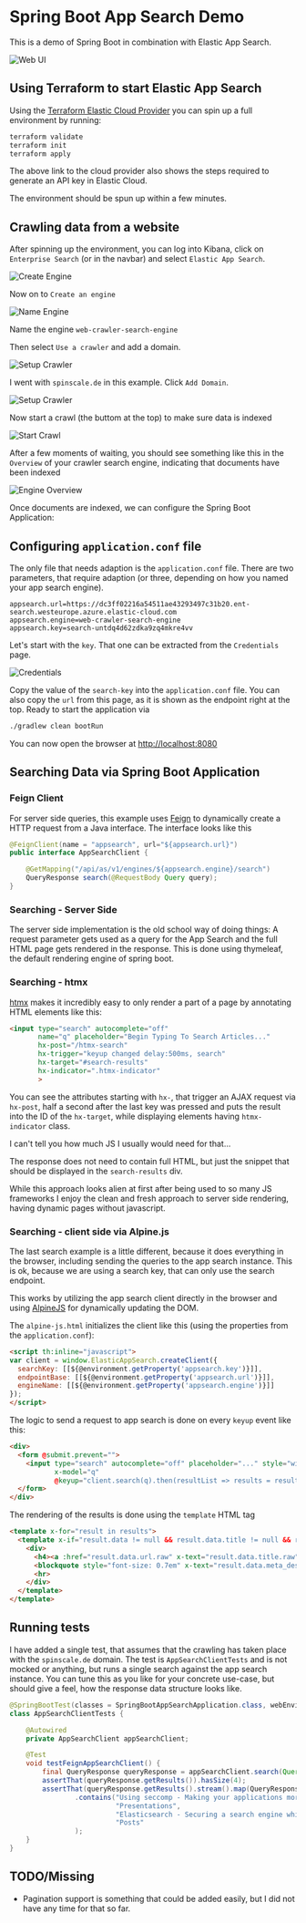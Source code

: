 # Spring Boot App Search Demo

This is a demo of Spring Boot in combination with Elastic App Search.

![Web UI](img/web-ui.png)

## Using Terraform to start Elastic App Search

Using the [Terraform Elastic Cloud
Provider](https://registry.terraform.io/providers/elastic/ec/latest/docs)
you can spin up a full environment by running:

```bash
terraform validate
terraform init
terraform apply
```

The above link to the cloud provider also shows the steps required to
generate an API key in Elastic Cloud.

The environment should be spun up within a few minutes.

## Crawling data from a website

After spinning up the environment, you can log into Kibana, click on
`Enterprise Search` (or in the navbar) and select `Elastic App Search`.

![Create Engine](img/01-create-engine.png)

Now on to `Create an engine`

![Name Engine](img/02-name-engine.png)

Name the engine `web-crawler-search-engine`

Then select `Use a crawler` and add a domain. 

![Setup Crawler](img/03-engine-setup-crawler.png)

I went with `spinscale.de` in  this example. Click `Add Domain`.

![Setup Crawler](img/04-create-crawler.png)

Now start a crawl (the buttom at the top) to make sure data is indexed

![Start Crawl](img/05-start-crawl.png)

After a few moments of waiting, you should see something like this in the
`Overview` of your crawler search engine, indicating that documents have
been indexed

![Engine Overview](img/06-engine-overview.png)

Once documents are indexed, we can configure the Spring Boot Application:

## Configuring `application.conf` file

The only file that needs adaption is the `application.conf` file. There are
two parameters, that require adaption (or three, depending on how you named
your app search engine).

```
appsearch.url=https://dc3ff02216a54511ae43293497c31b20.ent-search.westeurope.azure.elastic-cloud.com
appsearch.engine=web-crawler-search-engine
appsearch.key=search-untdq4d62zdka9zq4mkre4vv
```

Let's start with the `key`. That one can be extracted from the `Credentials`
page.

![Credentials](img/07-credentials.png)

Copy the value of the `search-key` into the `application.conf` file. You can
also copy the `url` from this page, as it is shown as the endpoint right at
the top. Ready to start the application via

```bash
./gradlew clean bootRun
```

You can now open the browser at [http://localhost:8080](http://localhost:8080)

## Searching Data via Spring Boot Application

### Feign Client

For server side queries, this example uses
[Feign](https://github.com/OpenFeign/feign) to dynamically create a HTTP
request from a Java interface. The interface looks like this

```java
@FeignClient(name = "appsearch", url="${appsearch.url}")
public interface AppSearchClient {

    @GetMapping("/api/as/v1/engines/${appsearch.engine}/search")
    QueryResponse search(@RequestBody Query query);
}
```

### Searching - Server Side

The server side implementation is the old school way of doing things: A
request parameter gets used as a query for the App Search and the full HTML
page gets rendered in the response. This is done using thymeleaf, the
default rendering engine of spring boot.

### Searching - htmx

[htmx](https://htmx.org/) makes it incredibly easy to only render a part of a page by
annotating HTML elements like this:

```html
<input type="search" autocomplete="off"
       name="q" placeholder="Begin Typing To Search Articles..."
       hx-post="/htmx-search"
       hx-trigger="keyup changed delay:500ms, search"
       hx-target="#search-results"
       hx-indicator=".htmx-indicator"
       >
```

You can see the attributes starting with `hx-`, that trigger an AJAX request
via `hx-post`, half a second after the last key was pressed and puts the
result into the ID of the `hx-target`, while displaying elements having
`htmx-indicator` class.

I can't tell you how much JS I usually would need for that...

The response does not need to contain full HTML, but just the snippet that
should be displayed in the `search-results` div.

While this approach looks alien at first after being used to so many JS
frameworks I enjoy the clean and fresh approach to server side rendering,
having dynamic pages without javascript.

### Searching - client side via Alpine.js

The last search example is a little different, because it does everything in
the browser, including sending the queries to the app search instance. This
is ok, because we are using a search key, that can only use the search
endpoint.

This works by utilizing the app search client directly in the browser and
using [AlpineJS](https://alpinejs.dev/) for dynamically updating the DOM.

The `alpine-js.html` initializes the client like this (using the properties
from the `application.conf`):

```html
<script th:inline="javascript">
var client = window.ElasticAppSearch.createClient({
  searchKey: [[${@environment.getProperty('appsearch.key')}]],
  endpointBase: [[${@environment.getProperty('appsearch.url')}]],
  engineName: [[${@environment.getProperty('appsearch.engine')}]]
});
</script>
```

The logic to send a request to app search is done on every `keyup` event
like this:

```html
<div>
  <form @submit.prevent="">
    <input type="search" autocomplete="off" placeholder="..." style="width:20em"
           x-model="q"
           @keyup="client.search(q).then(resultList => results = resultList.results)">
  </form>
</div>
```

The rendering of the results is done using the `template` HTML tag

```html
<template x-for="result in results">
  <template x-if="result.data != null && result.data.title != null && result.data.url != null && result.data.meta_description != null ">
    <div>
      <h4><a :href="result.data.url.raw" x-text="result.data.title.raw"></a></h4>
      <blockquote style="font-size: 0.7em" x-text="result.data.meta_description.raw"></blockquote>
      <hr>
    </div>
  </template>
</template>
```

## Running tests

I have added a single test, that assumes that the crawling has taken place
with the `spinscale.de` domain. The test is `AppSearchClientTests` and is
not mocked or anything, but runs a single search against the app search
instance. You can tune this as you like for your concrete use-case, but
should give a feel, how the response data structure looks like.

```java
@SpringBootTest(classes = SpringBootAppSearchApplication.class, webEnvironment = SpringBootTest.WebEnvironment.NONE)
class AppSearchClientTests {

	@Autowired
	private AppSearchClient appSearchClient;

	@Test
	void testFeignAppSearchClient() {
		final QueryResponse queryResponse = appSearchClient.search(Query.of("seccomp"));
		assertThat(queryResponse.getResults()).hasSize(4);
		assertThat(queryResponse.getResults().stream().map(QueryResponse.Result::getTitle))
				.contains("Using seccomp - Making your applications more secure",
						  "Presentations",
						  "Elasticsearch - Securing a search engine while maintaining usability",
						  "Posts"
				);
	}
}

```

## TODO/Missing

* Pagination support is something that could be added easily, but I did not
  have any time for that so far.
